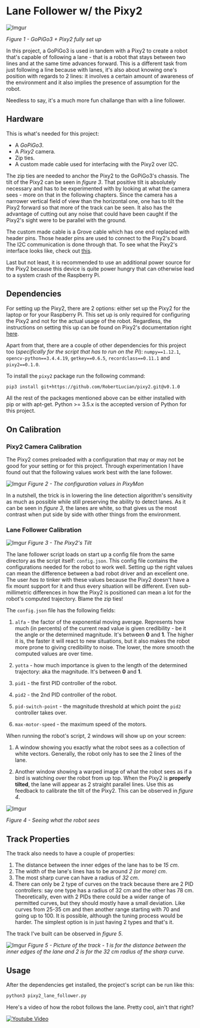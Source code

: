 # Lane Follower w/ the Pixy2

![Imgur](https://i.imgur.com/vUQM7Sr.jpg)

*Figure 1 - GoPiGo3 + Pixy2 fully set up*

In this project, a GoPiGo3 is used in tandem with a Pixy2 to create a robot that's capable of following a lane - that is a robot that stays between two lines and at the same time advances forward. This is a different task from just following a line because with lanes, it's also about knowing one's position with regards to 2 lines: it involves a certain amount of awareness of the environment and it also implies the presence of assumption for the robot.

Needless to say, it's a much more fun challange than with a line follower.

## Hardware

This is what's needed for this project: 

* A  *GoPiGo3*.
* A *Pixy2* camera. 
* Zip ties.
* A custom made cable used for interfacing with the Pixy2 over I2C.

The zip ties are needed to anchor the Pixy2 to the GoPiGo3's chassis. The tilt of the Pixy2 can be seen in *figure 3*. That positive tilt is absolutely necessary and has to be experimented with by looking at what the camera sees - more on that in the following chapters. Since the camera has a narrower vertical field of view than the horizontal one, one has to tilt the Pixy2 forward so that more of the track can be seen. It also has the advantage of cutting out any noise that could have been caught if the Pixy2's sight were to be parallel with the ground.

The custom made cable is a Grove cable which has one end replaced with header pins. Those header pins are used to connect to the Pixy2's board. The I2C communication is done through that. To see what the Pixy2's interface looks like, check out [this](https://docs.pixycam.com/wiki/doku.php?id=wiki:v2:porting_guide).

Last but not least, it is recommended to use an additional power source for the Pixy2 because this device is quite power hungry that can otherwise lead to a system crash of the Raspberry Pi. 

## Dependencies

For setting up the Pixy2, there are 2 options: either set up the Pixy2 for the laptop or for your Raspberry Pi. This set up is only required for configuring the Pixy2 and not for the actual usage of the robot. Regardless, the instructions on setting this up can be found on Pixy2's documentation right [here](https://pixycam.com/downloads-pixy2/).

Apart from that, there are a couple of other dependencies for this project too (*specifically for the script that has to run on the Pi*): `numpy==1.12.1`, `opencv-python==3.4.4.19`, `getkey==0.6.5`, `recordclass==0.11.1` and `pixy2==0.1.0`.

To install the `pixy2` package run the following command:
```bash
pip3 install git+https://github.com/RobertLucian/pixy2.git@v0.1.0
```

All the rest of the packages mentioned above can be either installed with pip or with apt-get. Python >= 3.5.x is the accepted version of Python for this project.


## On Calibration

### Pixy2 Camera Calibration

The Pixy2 comes preloaded with a configuration that may or may not be good for your setting or for this project. Through experimentation I have found out that the following values work best with the lane follower.

![Imgur](https://i.imgur.com/7fLehDw.jpg)
*Figure 2 - The configuration values in PixyMon*

In a nutshell, the trick is in lowering the line detection algorithm's sensitivity as much as possible while still preserving the ability to detect lanes. As it can be seen in *figure 3*, the lanes are white, so that gives us the most contrast when put side by side with other things from the environment.

### Lane Follower Calibration

![Imgur](https://i.imgur.com/nhhU2Eo.jpg)
*Figure 3 - The Pixy2's Tilt*

The lane follower script loads on start up a config file from the same directory as the script itself: `config.json`. This config file contains the configurations needed for the robot to work well. Setting up the right values can mean the difference between a bad robot driver and an excellent one. The user *has to* tinker with these values because the Pixy2 doesn't have a fix mount support for it and thus every situation will be different. Even sub-millimetric differences in how the Pixy2 is positioned can mean a lot for the robot's computed trajectory. Blame the zip ties! 

The `config.json` file has the following fields:

1. `alfa` - the factor of the exponential moving average. Represents how much (in percents) of the current read value is given credibility - be it the angle or the determined magnitude. It's between **0** and **1**. The higher it is, the faster it will react to new situations, but it also makes the robot more prone to giving credibility to noise. The lower, the more smooth the computed values are over time.

1. `yotta` - how much importance is given to the length of the determined trajectory: aka the magnitude. It's between **0** and **1**.

1. `pid1` - the first PID controller of the robot.

1. `pid2` - the 2nd PID controller of the robot.

1. `pid-switch-point` - the magnitude threshold at which point the `pid2` controller takes over.

1. `max-motor-speed` - the maximum speed of the motors.

When running the robot's script, 2 windows will show up on your screen:

1. A window showing you exactly what the robot sees as a collection of white vectors. Generally, the robot only has to see the 2 lines of the lane.

1. Another window showing a warped image of what the robot sees as if a bird is watching over the robot from up top. When the Pixy2 is **properly tilted**, the lane will appear as 2 straight parallel lines. Use this as feedback to calibrate the tilt of the Pixy2. This can be observed in *figure 4*.

![Imgur](https://i.imgur.com/brGRa95.gif)

*Figure 4 - Seeing what the robot sees*

## Track Properties

The track also needs to have a couple of properties:

1. The distance between the inner edges of the lane has to be *15 cm*.
1. The width of the lane's lines has to be around *2 (or more) cm*.
1. The most sharp curve can have a radius of *32 cm*.
1. There can only be 2 type of curves on the track because there are 2 PID controllers: say one type has a radius of 32 cm and the other has 78 cm. Theoretically, even with 2 PIDs there could be a wider range of permitted curves, but they should mostly have a small deviation. Like curves from 25-35 cm and then another range starting with 70 and going up to 100. It is possible, although the tuning process would be harder. The simplest option is in just having 2 types and that's it. 

The track I've built can be observed in *figure 5*.

![Imgur](https://i.imgur.com/Uco9PAz.jpg)
*Figure 5 - Picture of the track - 1 is for the distance between the inner edges of the lane and 2 is for the 32 cm radius of the sharp curve*.

## Usage

After the dependencies get installed, the project's script can be run like this:
```bash
python3 pixy2_lane_follower.py
```

Here's a video of how the robot follows the lane. Pretty cool, ain't that right?

[![Youtube Video](https://img.youtube.com/vi/JyMkOBQr7ho/0.jpg)](https://www.youtube.com/watch?v=JyMkOBQr7ho)
